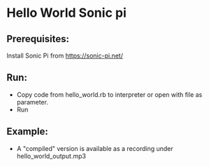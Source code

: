 # Hello World Sonic pi

## Prerequisites:

Install Sonic Pi from https://sonic-pi.net/

## Run:

* Copy code from hello_world.rb to interpreter or open with file as parameter.
* Run

## Example:

* A "compiled" version is available as a recording under hello_world_output.mp3
